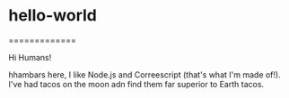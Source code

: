 # hello-world
=============

Hi Humans!

hhambars here, I like Node.js and Correescript (that's what I'm made of!).
I've had tacos on the moon adn find them far superior to Earth tacos.

